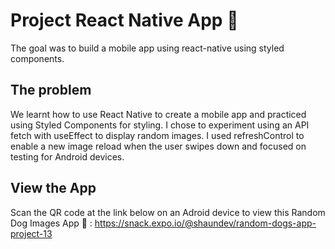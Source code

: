 # Project React Native App 📱

The goal was to build a mobile app using react-native using styled components. 

## The problem

We learnt how to use React Native to create a mobile app and practiced using Styled Components for styling. I chose to experiment using an API fetch with useEffect to display random images. I used refreshControl to enable a new image reload when the user swipes down and focused on testing for Android devices. 

## View the App

Scan the QR code at the link below on an Adroid device to view this Random Dog Images App 🐶 : 
https://snack.expo.io/@shaundev/random-dogs-app-project-13
